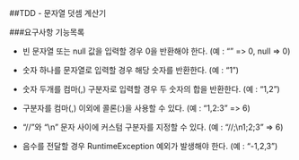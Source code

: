 ##TDD - 문자열 덧셈 계산기

###요구사항 기능목록
- 빈 문자열 또는 null 값을 입력할 경우 0을 반환해야 한다. (예 : “” => 0, null => 0)

- 숫자 하나를 문자열로 입력할 경우 해당 숫자를 반환한다. (예 : “1”)

- 숫자 두개를 컴마(,) 구분자로 입력할 경우 두 숫자의 합을 반환한다. (예 : “1,2”)

- 구분자를 컴마(,) 이외에 콜론(:)을 사용할 수 있다. (예 : “1,2:3” => 6)

- “//”와 “\n” 문자 사이에 커스텀 구분자를 지정할 수 있다. (예 : “//;\n1;2;3” => 6)

- 음수를 전달할 경우 RuntimeException 예외가 발생해야 한다. (예 : “-1,2,3”)
